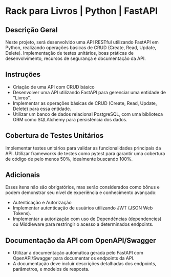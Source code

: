 # Rack para Livros | Python | FastAPI

## Descrição Geral

Neste projeto, será desenvolvido uma API RESTful utilizando FastAPI em Python, realizando operações básicas de CRUD (Create, Read, Update, Delete). 
Implementação de testes unitários, boas práticas de desenvolvimento, recursos de segurança e documentação da API.

## Instruções
- Criação de uma API com CRUD básico
- Desenvolver uma API utilizando FastAPI para gerenciar uma entidade de "Livros".
- Implementar as operações básicas de CRUD (Create, Read, Update, Delete) para essa entidade.
- Utilizar um banco de dados relacional PostgreSQL, com uma biblioteca ORM como SQLAlchemy para persistência dos dados.

## Cobertura de Testes Unitários
Implementar testes unitários para validar as funcionalidades principais da API.
Utilizar frameworks de testes como pytest para garantir uma cobertura de código de pelo menos 50%, idealmente buscando 100%.

## Adicionais
Esses itens não são obrigatórios, mas serão considerados como bônus e podem demonstrar seu nível de experiência e conhecimento avançado:
- Autenticação e Autorização
- Implementar autenticação de usuários utilizando JWT (JSON Web Tokens).
- Implementar a autorização com uso de Dependências (dependencies) ou Middleware para restringir o acesso a determinados endpoints. 

## Documentação da API com OpenAPI/Swagger
- Utilizar a documentação automática gerada pelo FastAPI com OpenAPI/Swagger para documentar os endpoints da API.
- A documentação deve incluir descrições detalhadas dos endpoints, parâmetros, e modelos de resposta.




<!--

requirements.txt
fastapi
uvicorn
sqlalchemy
python-dotenv

docker-compose up --build

## Critérios de Avaliação
- Funcionalidade: A API deve funcionar corretamente e realizar as operações de CRUD conforme esperado.
- Organização e Qualidade do Código: Serão avaliadas a clareza e a organização do código, o uso de boas práticas de desenvolvimento, e a separação adequada de responsabilidades.
- Testes: A cobertura de testes será um ponto importante na avaliação, assim como a qualidade e abrangência dos mesmos.
- Diferenciais Opcionais: A implementação dos itens opcionais será considerada um bônus.

## Considerações Finais
O código deve ser disponibilizado em um repositório Git (GitHub, GitLab, etc.).
Forneça instruções claras sobre como executar a API e os testes, incluindo as dependências e configurações necessárias.

-->